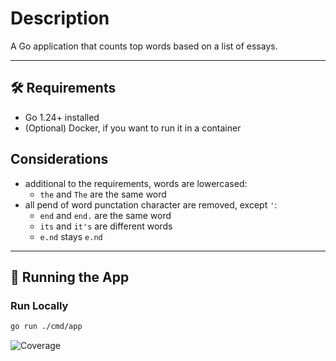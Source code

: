# Description

A Go application that counts top words based on a list of essays.

---

## 🛠 Requirements

- Go 1.24+ installed
- (Optional) Docker, if you want to run it in a container

## Considerations
- additional to the requirements, words are lowercased:
    - `the` and `The` are the same word
- all pend of word punctation character are removed, except `'`:
    - `end` and `end.` are the same word
    - `its` and `it's` are different words
    - `e.nd` stays `e.nd`

---

## 🚀 Running the App

### Run Locally

```bash
go run ./cmd/app
```


![Coverage](https://codecov.io/gh/alexEnsimag/firefly/branch/main/graph/badge.svg)
